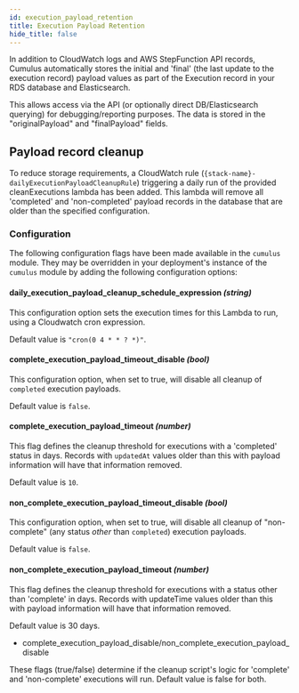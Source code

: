 ```yaml
---
id: execution_payload_retention
title: Execution Payload Retention
hide_title: false
---
```


In addition to CloudWatch logs and AWS StepFunction API records, Cumulus automatically stores the initial and 'final' (the last update to the execution record) payload values as part of the Execution record in your RDS database and Elasticsearch.

This allows access via the API (or optionally direct DB/Elasticsearch querying) for debugging/reporting purposes.    The data is stored in the "originalPayload" and "finalPayload" fields.

## Payload record cleanup

To reduce storage requirements, a CloudWatch rule (`{stack-name}-dailyExecutionPayloadCleanupRule`) triggering a daily run of the provided cleanExecutions lambda has been added.  This lambda will remove all 'completed' and 'non-completed' payload records in the database that are older than the specified configuration.

### Configuration

The following configuration flags have been made available in the `cumulus` module.   They may be overridden in your deployment's instance of the `cumulus` module by adding the following configuration options:

#### daily_execution_payload_cleanup_schedule_expression _(string)_

This configuration option sets the execution times for this Lambda to run, using a Cloudwatch cron expression.

Default value is `"cron(0 4 * * ? *)"`.

#### complete_execution_payload_timeout_disable _(bool)_

This configuration option, when set to true, will disable all cleanup of `completed` execution payloads.

Default value is `false`.

#### complete_execution_payload_timeout _(number)_

This flag defines the cleanup threshold for executions with a 'completed' status in days.   Records with `updatedAt` values older than this with payload information  will have that information removed.

Default value is `10`.

#### non_complete_execution_payload_timeout_disable _(bool)_

This configuration option, when set to true, will disable all cleanup of "non-complete" (any status _other_ than `completed`) execution payloads.

Default value is `false`.

#### non_complete_execution_payload_timeout _(number)_

This flag defines the cleanup threshold for executions with a status other than 'complete' in days.   Records with updateTime values older than this with payload information  will have that information removed.

Default value is 30 days.

- complete_execution_payload_disable/non_complete_execution_payload_disable

These flags (true/false) determine if the cleanup script's logic for 'complete' and 'non-complete' executions will run.   Default value is false for both.
